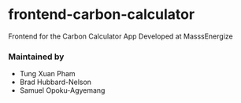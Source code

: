 # frontend-carbon-calculator
Frontend for the Carbon Calculator App Developed at MasssEnergize

### Maintained by 
* Tung Xuan Pham
* Brad Hubbard-Nelson
* Samuel Opoku-Agyemang

